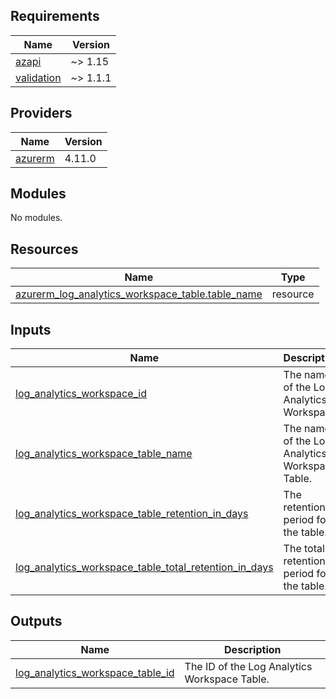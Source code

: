 <!-- BEGIN_TF_DOCS -->
## Requirements

| Name | Version |
|------|---------|
| <a name="requirement_azapi"></a> [azapi](#requirement\_azapi) | ~> 1.15 |
| <a name="requirement_validation"></a> [validation](#requirement\_validation) | ~> 1.1.1 |

## Providers

| Name | Version |
|------|---------|
| <a name="provider_azurerm"></a> [azurerm](#provider\_azurerm) | 4.11.0 |

## Modules

No modules.

## Resources

| Name | Type |
|------|------|
| [azurerm_log_analytics_workspace_table.table_name](https://registry.terraform.io/providers/hashicorp/azurerm/latest/docs/resources/log_analytics_workspace_table) | resource |

## Inputs

| Name | Description | Type | Default | Required |
|------|-------------|------|---------|:--------:|
| <a name="input_log_analytics_workspace_id"></a> [log\_analytics\_workspace\_id](#input\_log\_analytics\_workspace\_id) | The name of the Log Analytics Workspace. | `string` | n/a | yes |
| <a name="input_log_analytics_workspace_table_name"></a> [log\_analytics\_workspace\_table\_name](#input\_log\_analytics\_workspace\_table\_name) | The name of the Log Analytics Workspace Table. | `string` | n/a | yes |
| <a name="input_log_analytics_workspace_table_retention_in_days"></a> [log\_analytics\_workspace\_table\_retention\_in\_days](#input\_log\_analytics\_workspace\_table\_retention\_in\_days) | The retention period for the table. | `number` | n/a | yes |
| <a name="input_log_analytics_workspace_table_total_retention_in_days"></a> [log\_analytics\_workspace\_table\_total\_retention\_in\_days](#input\_log\_analytics\_workspace\_table\_total\_retention\_in\_days) | The total retention period for the table. | `number` | n/a | yes |

## Outputs

| Name | Description |
|------|-------------|
| <a name="output_log_analytics_workspace_table_id"></a> [log\_analytics\_workspace\_table\_id](#output\_log\_analytics\_workspace\_table\_id) | The ID of the Log Analytics Workspace Table. |
<!-- END_TF_DOCS -->